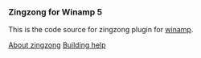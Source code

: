 ### Zingzong for Winamp 5

This is the code source for zingzong plugin for [winamp](http://www.winamp.com).

[About zingzong](http://github.com/benjihan/zingzong)
[Building help](http://github.com/benjihan/zingzong/tree/master/_build)
